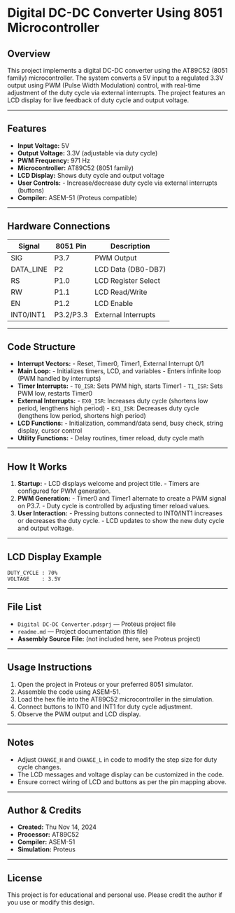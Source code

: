 # Digital DC-DC Converter Using 8051 Microcontroller

## Overview

This project implements a digital DC-DC converter using the AT89C52 (8051 family) microcontroller. The system converts a 5V input to a regulated 3.3V output using PWM (Pulse Width Modulation) control, with real-time adjustment of the duty cycle via external interrupts. The project features an LCD display for live feedback of duty cycle and output voltage.

---

## Features

- **Input Voltage:** 5V
- **Output Voltage:** 3.3V (adjustable via duty cycle)
- **PWM Frequency:** 971 Hz
- **Microcontroller:** AT89C52 (8051 family)
- **LCD Display:** Shows duty cycle and output voltage
- **User Controls:**
      - Increase/decrease duty cycle via external interrupts (buttons)
- **Compiler:** ASEM-51 (Proteus compatible)

---

## Hardware Connections

| Signal    | 8051 Pin  | Description         |
| --------- | --------- | ------------------- |
| SIG       | P3.7      | PWM Output          |
| DATA_LINE | P2        | LCD Data (DB0-DB7)  |
| RS        | P1.0      | LCD Register Select |
| RW        | P1.1      | LCD Read/Write      |
| EN        | P1.2      | LCD Enable          |
| INT0/INT1 | P3.2/P3.3 | External Interrupts |

---

## Code Structure

- **Interrupt Vectors:**
      - Reset, Timer0, Timer1, External Interrupt 0/1
- **Main Loop:**
      - Initializes timers, LCD, and variables
      - Enters infinite loop (PWM handled by interrupts)
- **Timer Interrupts:**
      - `T0_ISR`: Sets PWM high, starts Timer1
      - `T1_ISR`: Sets PWM low, restarts Timer0
- **External Interrupts:**
      - `EX0_ISR`: Increases duty cycle (shortens low period, lengthens high period)
      - `EX1_ISR`: Decreases duty cycle (lengthens low period, shortens high period)
- **LCD Functions:**
      - Initialization, command/data send, busy check, string display, cursor control
- **Utility Functions:**
      - Delay routines, timer reload, duty cycle math

---

## How It Works

1. **Startup:**
       - LCD displays welcome and project title.
       - Timers are configured for PWM generation.
2. **PWM Generation:**
       - Timer0 and Timer1 alternate to create a PWM signal on P3.7.
       - Duty cycle is controlled by adjusting timer reload values.
3. **User Interaction:**
       - Pressing buttons connected to INT0/INT1 increases or decreases the duty cycle.
       - LCD updates to show the new duty cycle and output voltage.

---

## LCD Display Example

```plain
DUTY_CYCLE : 70%
VOLTAGE    : 3.5V
```

---

## File List

- `Digital DC-DC Converter.pdsprj` — Proteus project file
- `readme.md` — Project documentation (this file)
- **Assembly Source File:** (not included here, see Proteus project)

---

## Usage Instructions

1. Open the project in Proteus or your preferred 8051 simulator.
2. Assemble the code using ASEM-51.
3. Load the hex file into the AT89C52 microcontroller in the simulation.
4. Connect buttons to INT0 and INT1 for duty cycle adjustment.
5. Observe the PWM output and LCD display.

---

## Notes

- Adjust `CHANGE_H` and `CHANGE_L` in code to modify the step size for duty cycle changes.
- The LCD messages and voltage display can be customized in the code.
- Ensure correct wiring of LCD and buttons as per the pin mapping above.

---

## Author & Credits

- **Created:** Thu Nov 14, 2024
- **Processor:** AT89C52
- **Compiler:** ASEM-51
- **Simulation:** Proteus

---

## License

This project is for educational and personal use. Please credit the author if you use or modify this design.
